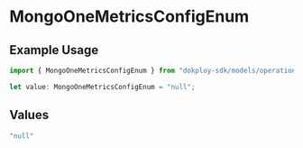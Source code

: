 # MongoOneMetricsConfigEnum

## Example Usage

```typescript
import { MongoOneMetricsConfigEnum } from "dokploy-sdk/models/operations";

let value: MongoOneMetricsConfigEnum = "null";
```

## Values

```typescript
"null"
```